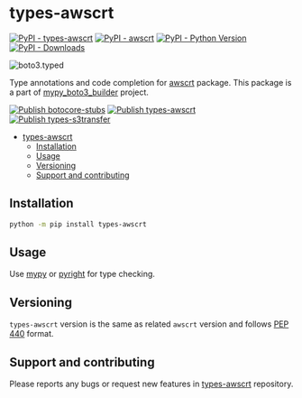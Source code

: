 # types-awscrt

[![PyPI - types-awscrt](https://img.shields.io/pypi/v/types-awscrt.svg?color=blue&label=types-awscrt)](https://pypi.org/project/types-awscrt)
[![PyPI - awscrt](https://img.shields.io/pypi/v/awscrt.svg?color=blue&label=awscrt)](https://pypi.org/project/awscrt)
[![PyPI - Python Version](https://img.shields.io/pypi/pyversions/types-awscrt.svg?color=blue)](https://pypi.org/project/types-awscrt)
[![PyPI - Downloads](https://static.pepy.tech/badge/types-awscrt)](https://pypistats.org/packages/types-awscrt)

![boto3.typed](https://github.com/youtype/mypy_boto3_builder/raw/main/logo.png)

Type annotations and code completion for [awscrt](https://pypi.org/project/awscrt/) package.
This package is a part of [mypy_boto3_builder](https://github.com/youtype/mypy_boto3_builder) project.

[![Publish botocore-stubs](https://github.com/youtype/botocore-stubs/actions/workflows/publish_on_update.yml/badge.svg)](https://github.com/youtype/botocore-stubs/actions/workflows/publish_on_update.yml)
[![Publish types-awscrt](https://github.com/youtype/types-awscrt/actions/workflows/publish_on_update.yml/badge.svg)](https://github.com/youtype/types-awscrt/actions/workflows/publish_on_update.yml)
[![Publish types-s3transfer](https://github.com/youtype/types-s3transfer/actions/workflows/publish_on_update.yml/badge.svg)](https://github.com/youtype/types-s3transfer/actions/workflows/publish_on_update.yml)

- [types-awscrt](#types-awscrt)
  - [Installation](#installation)
  - [Usage](#usage)
  - [Versioning](#versioning)
  - [Support and contributing](#support-and-contributing)


## Installation

```bash
python -m pip install types-awscrt
```

## Usage

Use [mypy](https://github.com/python/mypy) or [pyright](https://github.com/microsoft/pyright) for type checking.

## Versioning

`types-awscrt` version is the same as related `awscrt` version and follows
[PEP 440](https://www.python.org/dev/peps/pep-0440/) format.

## Support and contributing

Please reports any bugs or request new features in
[types-awscrt](https://github.com/youtype/types-awscrt/issues/) repository.
